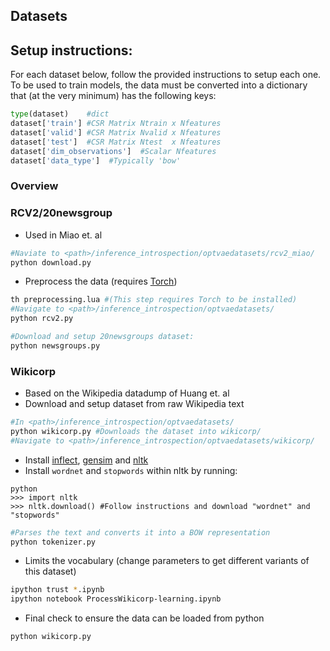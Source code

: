## Datasets

## Setup instructions:
For each dataset below, follow the provided instructions to setup each one. 
To be used to train models, the data must be converted into a dictionary that (at the very minimum) has the following keys:
```python
type(dataset)    #dict
dataset['train'] #CSR Matrix Ntrain x Nfeatures
dataset['valid'] #CSR Matrix Nvalid x Nfeatures
dataset['test']  #CSR Matrix Ntest  x Nfeatures
dataset['dim_observations']  #Scalar Nfeatures
dataset['data_type']  #Typically 'bow'
```

### Overview

### RCV2/20newsgroup
* Used in Miao et. al 
```bash
#Naviate to <path>/inference_introspection/optvaedatasets/rcv2_miao/
python download.py
```
* Preprocess the data (requires [Torch](http://torch.ch/))
```bash
th preprocessing.lua #(This step requires Torch to be installed)
#Navigate to <path>/inference_introspection/optvaedatasets/
python rcv2.py
```

```bash
#Download and setup 20newsgroups dataset:
python newsgroups.py 
```

### Wikicorp 
* Based on the Wikipedia datadump of Huang et. al
* Download and setup dataset from raw Wikipedia text
```bash
#In <path>/inference_introspection/optvaedatasets/
python wikicorp.py #Downloads the dataset into wikicorp/ 
#Navigate to <path>/inference_introspection/optvaedatasets/wikicorp/
```
* Install [inflect](https://pypi.python.org/pypi/inflect), [gensim](https://radimrehurek.com/gensim/) and [nltk](http://www.nltk.org/)
* Install `wordnet` and `stopwords` within nltk by running:
```
python
>>> import nltk
>>> nltk.download() #Follow instructions and download "wordnet" and "stopwords"
```
```bash
#Parses the text and converts it into a BOW representation
python tokenizer.py 
```
* Limits the vocabulary (change parameters to get different variants of this dataset)
```bash
ipython trust *.ipynb
ipython notebook ProcessWikicorp-learning.ipynb
```
* Final check to ensure the data can be loaded from python
```bash
python wikicorp.py 
```
